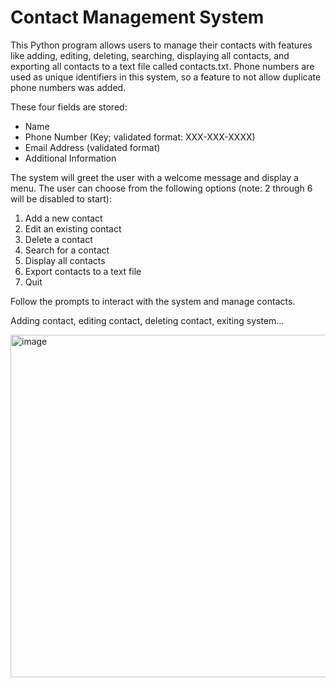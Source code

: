# Contact Management System

This Python program allows users to manage their contacts with features like adding, editing, deleting, searching, displaying all contacts, and exporting all contacts to a text file called contacts.txt. Phone numbers are used as unique identifiers in this system, so a feature to not allow duplicate phone numbers was added.

These four fields are stored:
 - Name
 - Phone Number (Key; validated format: XXX-XXX-XXXX)
 - Email Address (validated format)
 - Additional Information

The system will greet the user with a welcome message and display a menu.
The user can choose from the following options (note: 2 through 6 will be disabled to start):
1. Add a new contact
2. Edit an existing contact
3. Delete a contact 
4. Search for a contact 
5. Display all contacts 
6. Export contacts to a text file 
7. Quit

Follow the prompts to interact with the system and manage contacts.

Adding contact, editing contact, deleting contact, exiting system...

<img width="548" alt="image" src="https://github.com/alberto-it/Contact-Mgmt-System/assets/56044114/b5650a36-fe75-452b-bbc8-0b6697439139">

